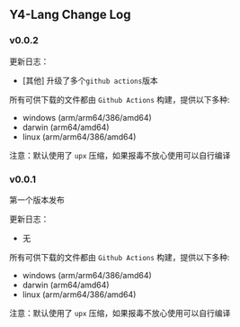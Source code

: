 ## Y4-Lang Change Log

### v0.0.2

更新日志：

- [其他] 升级了多个`github actions`版本

所有可供下载的文件都由 `Github Actions` 构建，提供以下多种:

- windows (arm/arm64/386/amd64)
- darwin (arm64/amd64)
- linux (arm/arm64/386/amd64)

注意：默认使用了 `upx` 压缩，如果报毒不放心使用可以自行编译

### v0.0.1

第一个版本发布

更新日志：

- 无

所有可供下载的文件都由 `Github Actions` 构建，提供以下多种:

- windows (arm/arm64/386/amd64)
- darwin (arm64/amd64)
- linux (arm/arm64/386/amd64)

注意：默认使用了 `upx` 压缩，如果报毒不放心使用可以自行编译